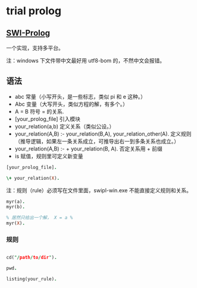 # trial prolog

## [SWI-Prolog](https://www.swi-prolog.org/)

一个实现，支持多平台。

注：windows 下文件带中文最好用 utf8-bom 的，不然中文会报错。

## 语法

- abc 常量（小写开头，是一些标志，类似 pi 和 e 这种。）
- Abc 变量（大写开头，类似方程的解，有多个。）
- A = B 符号 = 的关系.
- [your_prolog_file] 引入模块
- your_relation(a,b) 定义关系（类似公设。）
- your_relation(A,B) :- your_relation(B,A), your_relation_other(A). 定义规则（推导逻辑，如果左一条关系成立，可推导出右一到多条关系也成立。）
- your_relation(A,B) :- \+ your_relation(B, A). 否定关系用 \+ 前缀 
- is 赋值，规则里可定义新变量

```prolog
[your_prolog_file].

\+ your_relation(X).
```

注：规则（rule）必须写在文件里面，swipl-win.exe 不能直接定义规则和关系。

```prolog
myr(a).
myr(b).

% 居然只给出一个解， X = a %
myr(X).
```

### 规则

```prolog

cd("/path/to/dir").

pwd.

listing(your_rule).
```